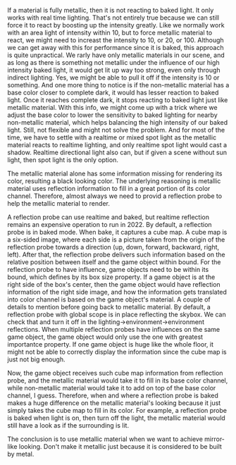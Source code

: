 If a material is fully metallic, then it is not reacting to baked light. It only works with real time lighting. That's not entirely true because we can still force it to react by boosting up the intensity greatly. Like we normally work with an area light of intensity within 10, but to force metallic material to react, we might need to increast the intensity to 10, or 20, or 100. Although we can get away with this for performance since it is baked, this approach is quite unpractical. We rarly have only metallic materials in our scene, and as long as there is something not metallic under the influence of our high intensity baked light, it would get lit up way too strong, even only through indirect lighting. Yes, we might be able to pull it off if the intensity is 10 or something. And one more thing to notice is if the non-metallic material has a base color closer to complete dark, it would has lesser reaction to baked light. Once it reaches complete dark, it stops reacting to baked light just like metallic material. With this info, we might come up with a trick where we adjust the base color to lower the sensitivity to baked lighting for nearby non-metallic material, which helps balancing the high intensity of our baked light. Still, not flexible and might not solve the problem. And for most of the time, we have to settle with a realtime or mixed spot light as the metallic material reacts to realtime lighting, and only realtime spot light would cast a shadow. Realtime directional light also can, but if given a scene without sun light, then spot light is the only option.

The metallic material alone has some information missing for rendering its color, resulting a black looking color. The underlying reasoning is metallic material uses reflection information to fill in a great portion of its color channel. Therefore, almost always we need to provid a reflection probe to help the metallic material to render. 

A reflection probe can use realtime and baked, but realtime reflection remains an expensive operation to run in 2022. By default, a reflection probe is in baked mode. When bake, it captures a cube map. A cube map is a six-sided image, where each side is a picture taken from the origin of the reflection probe towards a direction (up, down, forward, backward, right, left). After that, the reflection probe delivers such information based on the relative position between itself and the game object within bound. For the reflection probe to have influence, game objects need to be within its bound, which defines by its box size property. If a game object is at the right side of the box's center, then the game object would have reflection information of the right side image, and how the information gets translated into color channel is based on the game object's material. A couple of details to mention before going back to metallic material. By default, a reflection probe with global scope is in place reflecting the skybox. We can check that and turn it off in the lighting->environment->environment reflections. When multiple reflection probes have influences on the same game object, the game object would only use the one with greatest importantce property. If one game object is huge like the whole floor, it might not be able to correctly display the information since the cube map is just not big enough.

Now, the game object receives such cube map information from reflection probe, and the metallic material would take it to fill in its base color channel, while non-metallic material would take it to add on top of the base color channel, I guess. Therefore, when and where a reflection probe is baked makes a huge difference on the metallic material's looking because it just simply takes the cube map to fill in its color. For example, a reflection probe is baked when light is on, then turn off the light, the metallic material would still have a look as if the surrounding is lit.

The conclusion is to use metallic material when we want to achieve mirror-like looking. Don't make it metallic just because it is considered to be built by metal.